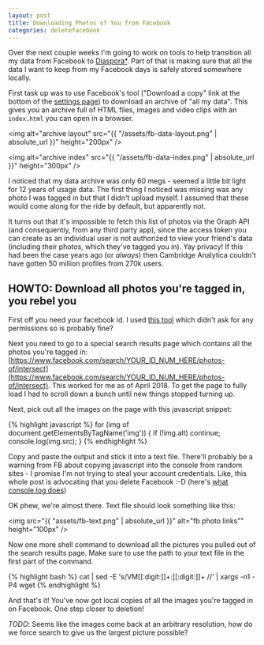 ```yaml
---
layout: post
title: Downloading Photos of You from Facebook
categories: deletefacebook
---
```


Over the next couple weeks I'm going to work on tools to help transition all my data from Facebook to [Diaspora*](https://diasporafoundation.org/). Part of that is making sure that all the data I want to keep from my Facebook days is safely stored somewhere locally.

First task up was to use Facebook's tool ("Download a copy" link at the bottom of the [settings page](https://www.facebook.com/settings)) to download an archive of "all my data". This gives you an archive full of HTML files, images and video clips with an `index.html` you can open in a browser.

<img alt="archive layout" src="{{ "/assets/fb-data-layout.png" | absolute_url }}" height="200px" />

<img alt="archive index" src="{{ "/assets/fb-data-index.png" | absolute_url }}" height="300px" />

I noticed that my data archive was only 60 megs - seemed a little bit light for 12 years of usage data. The first thing I noticed was missing was any photo I was tagged in but that I didn't upload myself. I assumed that these would come along for the ride by default, but apparently not.

It turns out that it's impossible to fetch this list of photos via the Graph API (and consequently, from any third party app), since the access token you can create as an individual user is not authorized to view your friend's data (including their photos, which they've tagged you in). Yay privacy! If this had been the case years ago (or _always_) then Cambridge Analytica couldn't have gotten 50 million profiles from 270k users.

## HOWTO: Download all photos you're tagged in, you rebel you

First off you need your facebook id. I used [this tool](https://zerohacks.com/find-facebook-id/) which didn't ask for any permissions so is probably fine?

Next you need to go to a special search results page which contains all the photos you're tagged in: [https://www.facebook.com/search/YOUR_ID_NUM_HERE/photos-of/intersect](https://www.facebook.com/search/YOUR_ID_NUM_HERE/photos-of/intersect). This worked for me as of April 2018. To get the page to fully load I had to scroll down a bunch until new things stopped turning up.

Next, pick out all the images on the page with this javascript snippet:

{% highlight javascript %}
for (img of document.getElementsByTagName('img')) { if (!img.alt) continue; console.log(img.src); }
{% endhighlight %}

Copy and paste the output and stick it into a text file. There'll probably be a warning from FB about copying javascript into the console from random sites - I promise I'm not trying to steal your account credentials. Like, this whole post is advocating that you delete Facebook :-D (here's [what console.log does](https://developer.mozilla.org/en-US/docs/Web/API/Console/log))

OK phew, we're almost there. Text file should look something like this:

<img src="{{ "assets/fb-text.png" | absolute_url }}" alt="fb photo links"" height="100px" />

Now one more shell command to download all the pictures you pulled out of the search results page. Make sure to use the path to your text file in the first part of the command.

{% highlight bash %}
cat <your file here> | sed -E 's/VM[[:digit:]]+:[[:digit:]]+ //' | xargs -n1 -P4 wget
{% endhighlight %}

And that's it! You've now got local copies of all the images you're tagged in on Facebook. One step closer to deletion!

_TODO_: Seems like the images come back at an arbitrary resolution, how do we force search to give us the largest picture possible?
